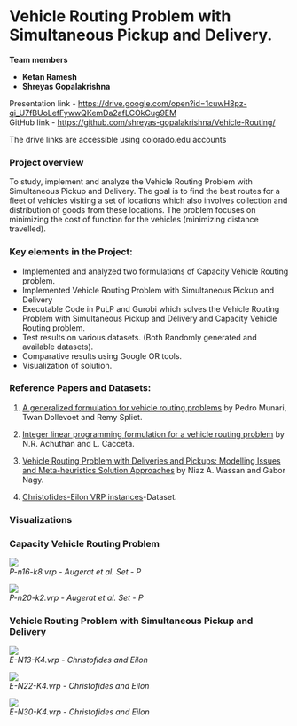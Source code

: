 # Vehicle Routing Problem with Simultaneous Pickup and Delivery.

**Team members**
 - **Ketan Ramesh**
 - **Shreyas Gopalakrishna**

Presentation link - https://drive.google.com/open?id=1cuwH8pz-qi_U7fBUoLefFywwQKemDa2afLCOkCug9EM <br/>
GitHub link - https://github.com/shreyas-gopalakrishna/Vehicle-Routing/<br/>

The drive links are accessible using colorado.edu accounts 

### **Project overview** <br/>
To study, implement and analyze the Vehicle Routing Problem with Simultaneous Pickup and Delivery. The goal is to find the best routes for a fleet of vehicles visiting a set of locations which also involves collection and distribution of goods from these locations. The problem focuses on minimizing the cost of function for the vehicles (minimizing distance travelled).

### Key elements in the Project:

 - Implemented and analyzed two formulations of Capacity Vehicle Routing problem.
 - Implemented Vehicle Routing Problem with Simultaneous Pickup and Delivery
 - Executable Code in PuLP and Gurobi which solves the Vehicle Routing Problem with Simultaneous Pickup and Delivery and Capacity Vehicle Routing problem.
 - Test results on various datasets. (Both Randomly generated and available datasets).
 - Comparative results using Google OR tools.
 - Visualization of solution.

### Reference Papers and Datasets:
1.  [A generalized formulation for vehicle routing problems](https://arxiv.org/pdf/1606.01935.pdf) by Pedro Munari, Twan Dollevoet and Remy Spliet.
    
2.  [Integer linear programming formulation for a vehicle routing problem](https://doi.org/10.1016/0377-2217(91)90338-V) by N.R. Achuthan and L. Cacceta.
    
3.  [Vehicle Routing Problem with Deliveries and Pickups: Modelling Issues and Meta-heuristics Solution Approaches](https://core.ac.uk/download/pdf/19477982.pdf)  by Niaz A. Wassan and Gabor Nagy.
4. [Christofides-Eilon VRP instances](http://neo.lcc.uma.es/vrp/vrp-instances/capacitated-vrp-instances/)-Dataset.


### Visualizations

### Capacity Vehicle Routing Problem
![](https://github.com/shreyas-gopalakrishna/Vehicle-Routing/blob/master/Images/CVRP_1.png)<br/>
*P-n16-k8.vrp - Augerat et al. Set - P* <br/>

![](https://github.com/shreyas-gopalakrishna/Vehicle-Routing/blob/master/Images/CVRP_2.png)<br/>
*P-n20-k2.vrp - Augerat et al. Set - P* <br/>

### Vehicle Routing Problem with Simultaneous Pickup and Delivery
![](https://github.com/shreyas-gopalakrishna/Vehicle-Routing/blob/master/Images/VRPSPD_1.png)<br/>
*E-N13-K4.vrp - Christofides and Eilon* <br/>

![](https://github.com/shreyas-gopalakrishna/Vehicle-Routing/blob/master/Images/VRPSPD_2.png)<br/>
*E-N22-K4.vrp - Christofides and Eilon* <br/>

![](https://github.com/shreyas-gopalakrishna/Vehicle-Routing/blob/master/Images/VRPSPD_3.png)<br/>
*E-N30-K4.vrp - Christofides and Eilon* <br/>

